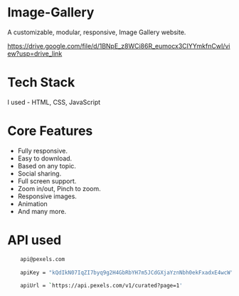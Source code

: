 # Image-Gallery
A customizable, modular, responsive, Image Gallery website.


https://drive.google.com/file/d/1BNpE_z8WCi86R_eumocx3CIYYmkfnCwI/view?usp=drive_link



# Tech Stack
I used - HTML, CSS, JavaScript

# Core Features
-   Fully responsive.
-   Easy to download.
-   Based on any topic.
-   Social sharing.
-   Full screen support.
-   Zoom in/out, Pinch to zoom.
-   Responsive images.
-   Animation
-   And many more.

# API used
```sh
    api@pexels.com
    
    apiKey = "kQdIkN07IqZI7byq9g2H4GbRbYH7m5JCdGXjaYznNbh0ekFxadxE4wcW"
    
    apiUrl = `https://api.pexels.com/v1/curated?page=1'
